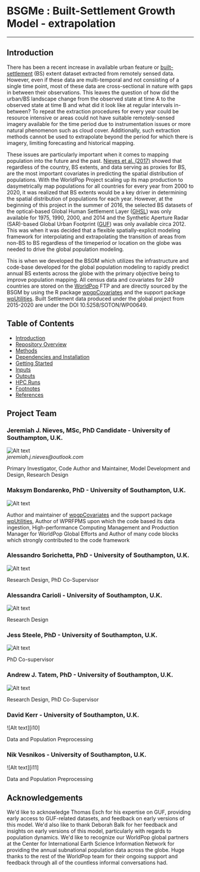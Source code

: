 # BSGMe : **B**uilt-**S**ettlement **G**rowth **M**odel - **e**xtrapolation
---


##  Introduction
  There has been a recent increase in available urban feature or [built-settlement][f1] (BS) extent dataset extracted from remotely sensed data. However, even if these data are multi-temporal and not consisting of a single time point, most of these data are cross-sectional in nature with gaps in between their observations. This leaves the question of how did the urban/BS landscape change from the observed state at time A to the observed state at time B and what did it look like at regular intervals in-between? To repeat the extraction procedures for every year could be resource intensive or areas could not have suitable remotely-sensed imagery available for the time period due to instrumentation issues or more natural phenomenon such as cloud cover. Additionally, such extraction methods cannot be used to extrapolate beyond the period for which there is imagery, limiting forecasting and historical mapping.

  These issues are particularly important when it comes to mapping population into the future and the past. [Nieves et al. (2017)][r1] showed that regardless of the country, BS extents, and data serving as proxies for BS, are the most important covariates in predicting the spatial distribution of populations. With the WorldPop Project scaling up its map production to dasymetrically map populations for all countries for every year from 2000 to 2020, it was realized that BS extents would be a key driver in determining the spatial distribution of populations for each year. However, at the beginning of this project in the summer of 2016, the selected BS datasets of the optical-based Global Human Settlement Layer ([GHSL][r2]) was only available for 1975, 1990, 2000, and 2014 and the Synthetic Aperture Radar (SAR)-based Global Urban Footprint ([GUF][r3]) was only available circa 2012. This was when it was decided that a flexible spatially-explicit modeling framework for interpolating and extrapolating the transition of areas from non-BS to BS regardless of the timeperiod or location on the globe was needed to drive the global population modeling. 
  
  This is when we developed the BSGM which utilizes the infrastructure and code-base developed for the global population modeling to rapidly predict annual BS extents across the globe with the primary objective being to improve population mapping. All census data and covariates for 249 countries are stored on the [WorldPop](http://www.worldpop.org.uk) FTP and are directly sourced by the BSGM by using the R package [wpgpCovariates](https://github.com/wpgp/wpgpCovariates) and the support package [wpUtilities](https://github.com/wpgp/wpUtilities).
Built Settlement data produced under the global project from 2015-2020 are under the DOI 10.5258/SOTON/WP00649.  
  


##  Table of Contents
* [Introduction](https://bitbucket.org/jjnieves/bsgme/src/master/)
* [Repository Overview](https://bitbucket.org/jjnieves/bsgme/src/master/docs/RepoOverview.md)
* [Methods](https://bitbucket.org/jjnieves/bsgme/src/master/docs/Methods.md)
* [Dependencies and Installation](https://bitbucket.org/jjnieves/bsgme/src/master/docs/Dependencies.md)
* [Getting Started](https://bitbucket.org/jjnieves/bsgme/src/master/docs/GettingStarted.md)
* [Inputs](https://bitbucket.org/jjnieves/bsgme/src/master/docs/Inputs.md)
* [Outputs](https://bitbucket.org/jjnieves/bsgme/src/master/docs/Outputs.md)
* [HPC Runs](https://bitbucket.org/jjnieves/bsgme/src/master/docs/HPCRuns.md)
* [Footnotes](https://bitbucket.org/jjnieves/bsgme/src/master/docs/footnotes.md)
* [References](https://bitbucket.org/jjnieves/bsgme/src/master/docs/references.md)

##  Project Team
###  Jeremiah J. Nieves, MSc, PhD Candidate - University of Southampton, U.K.
![Alt text][i1]  
_jeremiah.j.nieves@outlook.com_

Primary Investigator, Code Author and Maintainer, Model Development and Design, Research Design

###  Maksym Bondarenko, PhD - University of Southampton, U.K.
![Alt text][i6]  

Author and maintainer of [wpgpCovariates](https://github.com/wpgp/wpgpCovariates) and the support package [wpUtilities](https://github.com/wpgp/wpUtilities), Author of WPRFPMS upon which the code based its data ingestion, High-performance Computing Management and Production Manager for WorldPop Global Efforts and Author of many code blocks which strongly contributed to the code framework

###  Alessandro Sorichetta, PhD - University of Southampton, U.K.
![Alt text][i4]  

Research Design, PhD Co-Supervisor

###  Alessandra Carioli - University of Southampton, U.K.
![Alt text][i9]

Research Design


###  Jess Steele, PhD - University of Southampton, U.K.
![Alt text][i7]  

PhD Co-supervisor

###  Andrew J. Tatem, PhD - University of Southampton, U.K.
![Alt text][i8]

Research Design, PhD Co-Supervisor

###  David Kerr - University of Southampton, U.K.
![Alt text][i10]

Data and Population Preprocessing

###  Nik Vesnikos - University of Southampton, U.K.
![Alt text][i11]

Data and Population Preprocessing

##  Acknowledgements
We'd like to acknowledge Thomas Esch for his expertise on GUF, providing early access to GUF-related datasets, and feedback on early versions of this model. We'd also like to thank Deborah Balk for her feedback and insights on early versions of this model, particularly with regards to population dynamics. We'd like to recognize our WorldPop global partners at the Center for International Earth Science Information Network for providing the annual subnational population data across the globe. Huge thanks to the rest of the WorldPop team for their ongoing support and feedback through all of the countless informal conversations had. 



[f1]: /docs/footnotes.md "Footnote 1"
[r1]: /docs/references.md "Journal of the Royal Society Interface, forthcoming"
[r2]: /docs/references.md ""
[r3]: /docs/references.md ""
[i1]: http://www.worldpop.org.uk/about_our_work/team/jn.jpg
[i2]: http://www.worldpop.org.uk/about_our_work/team/fs.jpg
[i3]: http://www.worldpop.org.uk/about_our_work/team/ag.jpg
[i4]: http://www.worldpop.org.uk/about_our_work/team/as.jpg
[i5]: http://www.worldpop.org.uk/about_our_work/team/lc.jpg
[i6]: http://www.worldpop.org.uk/about_our_work/team/M_Bon.jpg
[i7]: http://www.worldpop.org.uk/about_our_work/team/js.jpg
[i8]: http://www.worldpop.org.uk/about_our_work/team/at.jpg
[i9]: http://www.worldpop.org.uk/about_our_work/team/ac.jpg
